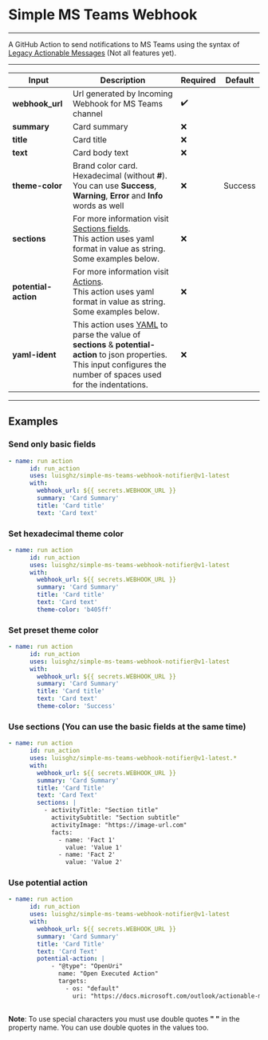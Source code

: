 # Simple MS Teams Webhook
---

A GitHub Action to send notifications to MS Teams using the syntax of [Legacy Actionable Messages](https://docs.microsoft.com/en-us/outlook/actionable-messages/message-card-reference) (Not all features yet).

---

| Input                | Description                                                  | Required           | Default |
| -------------------- | ------------------------------------------------------------ | ------------------ | ------- |
| **webhook_url**      | Url generated by Incoming Webhook for MS Teams channel       | :heavy_check_mark: |         |
| **summary**          | Card summary                                                 | :x:                |         |
| **title**            | Card title                                                   | :x:                |         |
| **text**             | Card body text                                               | :x:                |         |
| **theme-color**      | Brand color card. Hexadecimal (without **#**).<br />You can use **Success**, **Warning**, **Error** and **Info** words as well | :x:                | Success |
| **sections**         | For more information visit [Sections fields](https://docs.microsoft.com/en-us/outlook/actionable-messages/message-card-reference#section-fields). <br />This action uses yaml format in value as string. Some examples below. | :x:                |         |
| **potential-action** | For more information visit [Actions](https://docs.microsoft.com/en-us/outlook/actionable-messages/message-card-reference#actions). <br />This action uses yaml format in value as string. Some examples below. | :x:                |         |
| **yaml-ident**       | This action uses [YAML](https://www.npmjs.com/package/yaml) to parse the value of **sections** & **potential-action** to json properties. <br />This input configures the number of spaces used for the indentations. | :x:                |         |

---

## Examples

### Send only basic fields

```yaml
- name: run action
      id: run_action
      uses: luisghz/simple-ms-teams-webhook-notifier@v1-latest
      with: 
        webhook_url: ${{ secrets.WEBHOOK_URL }}
        summary: 'Card Summary'
        title: 'Card title'
        text: 'Card text'
```

### Set hexadecimal theme color

```yaml
- name: run action
      id: run_action
      uses: luisghz/simple-ms-teams-webhook-notifier@v1-latest
      with: 
        webhook_url: ${{ secrets.WEBHOOK_URL }}
        summary: 'Card Summary'
        title: 'Card title'
        text: 'Card text'
        theme-color: 'b405ff'
```

### Set preset theme color

```yaml
- name: run action
      id: run_action
      uses: luisghz/simple-ms-teams-webhook-notifier@v1-latest
      with: 
        webhook_url: ${{ secrets.WEBHOOK_URL }}
        summary: 'Card Summary'
        title: 'Card title'
        text: 'Card text'
        theme-color: 'Success'
```

### Use sections (You can use the basic fields at the same time)

```yaml
- name: run action
      id: run_action
      uses: luisghz/simple-ms-teams-webhook-notifier@v1-latest.*
      with: 
        webhook_url: ${{ secrets.WEBHOOK_URL }}
        summary: 'Card Summary'
        title: 'Card Title'
        text: 'Card Text'
        sections: |
          - activityTitle: "Section title"
            activitySubtitle: "Section subtitle"
            activityImage: "https://image-url.com"
            facts:
              - name: 'Fact 1'
                value: 'Value 1'
              - name: 'Fact 2'
                value: 'Value 2'
```

### Use potential action

```yaml
- name: run action
      id: run_action
      uses: luisghz/simple-ms-teams-webhook-notifier@v1-latest
      with: 
        webhook_url: ${{ secrets.WEBHOOK_URL }}
        summary: 'Card Summary'
        title: 'Card Title'
        text: 'Card Text'
        potential-action: |
        	- "@type": "OpenUri"
	          name: "Open Executed Action"
	          targets:
	          	- os: "default"
	          	  uri: "https://docs.microsoft.com/outlook/actionable-messages"
	          
```

**Note**: To use special characters you must use double quotes **" "** in the property name. You can use double quotes in the values too.